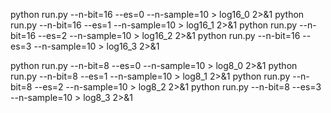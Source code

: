 
python run.py --n-bit=16 --es=0 --n-sample=10 > log16_0 2>&1
python run.py --n-bit=16 --es=1 --n-sample=10 > log16_1 2>&1
python run.py --n-bit=16 --es=2 --n-sample=10 > log16_2 2>&1
python run.py --n-bit=16 --es=3 --n-sample=10 > log16_3 2>&1

python run.py --n-bit=8 --es=0 --n-sample=10 > log8_0 2>&1
python run.py --n-bit=8 --es=1 --n-sample=10 > log8_1 2>&1
python run.py --n-bit=8 --es=2 --n-sample=10 > log8_2 2>&1
python run.py --n-bit=8 --es=3 --n-sample=10 > log8_3 2>&1